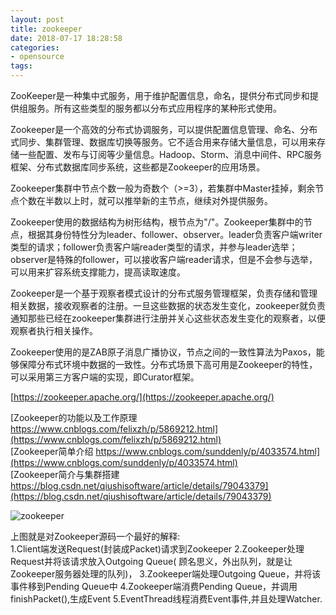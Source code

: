 ```yaml
---
layout: post
title: zookeeper
date: 2018-07-17 18:28:58
categories:
- opensource
tags:
---
```

ZooKeeper是一种集中式服务，用于维护配置信息，命名，提供分布式同步和提供组服务。所有这些类型的服务都以分布式应用程序的某种形式使用。  

Zookeeper是一个高效的分布式协调服务，可以提供配置信息管理、命名、分布式同步、集群管理、数据库切换等服务。它不适合用来存储大量信息，可以用来存储一些配置、发布与订阅等少量信息。Hadoop、Storm、消息中间件、RPC服务框架、分布式数据库同步系统，这些都是Zookeeper的应用场景。  

Zookeeper集群中节点个数一般为奇数个（>=3），若集群中Master挂掉，剩余节点个数在半数以上时，就可以推举新的主节点，继续对外提供服务。  

Zookeeper使用的数据结构为树形结构，根节点为"/"。Zookeeper集群中的节点，根据其身份特性分为leader、follower、observer。leader负责客户端writer类型的请求；follower负责客户端reader类型的请求，并参与leader选举；observer是特殊的follower，可以接收客户端reader请求，但是不会参与选举，可以用来扩容系统支撑能力，提高读取速度。  

Zookeeper是一个基于观察者模式设计的分布式服务管理框架，负责存储和管理相关数据，接收观察者的注册。一旦这些数据的状态发生变化，zookeeper就负责通知那些已经在zookeeper集群进行注册并关心这些状态发生变化的观察者，以便观察者执行相关操作。  

Zookeeper使用的是ZAB原子消息广播协议，节点之间的一致性算法为Paxos，能够保障分布式环境中数据的一致性。分布式场景下高可用是Zookeeper的特性，可以采用第三方客户端的实现，即Curator框架。  

[https://zookeeper.apache.org/](https://zookeeper.apache.org/)  

[Zookeeper的功能以及工作原理 https://www.cnblogs.com/felixzh/p/5869212.html](https://www.cnblogs.com/felixzh/p/5869212.html)  
[Zookeeper简单介绍 https://www.cnblogs.com/sunddenly/p/4033574.html](https://www.cnblogs.com/sunddenly/p/4033574.html)  
[Zookeeper简介与集群搭建 https://blog.csdn.net/qiushisoftware/article/details/79043379](https://blog.csdn.net/qiushisoftware/article/details/79043379)  

![zookeeper](https://img-blog.csdn.net/20161104212932485)

上图就是对Zookeeper源码一个最好的解释:  
	1.Client端发送Request(封装成Packet)请求到Zookeeper 
	2.Zookeeper处理Request并将该请求放入Outgoing Queue(	顾名思义，外出队列，就是让Zookeeper服务器处理的队列)， 
	3.Zookeeper端处理Outgoing Queue，并将该事件移到Pending Queue中 
	4.Zookeeper端消费Pending Queue，并调用finishPacket(),生成Event 
	5.EventThread线程消费Event事件,并且处理Watcher.